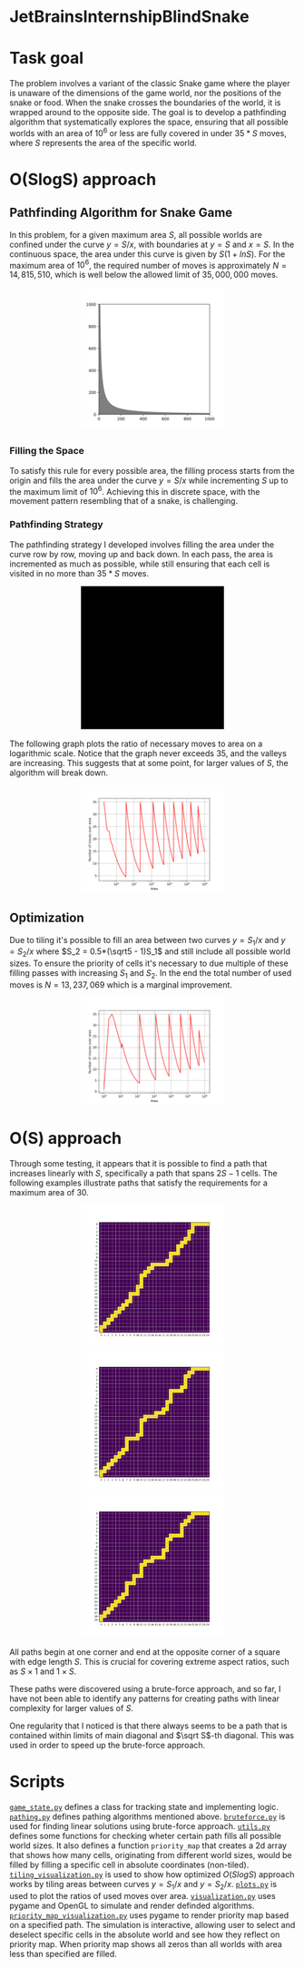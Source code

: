 # JetBrainsInternshipBlindSnake

# Task goal
The problem involves a variant of the classic Snake game where the player is unaware of the dimensions of the game world, nor the positions of the snake or food. When the snake crosses the boundaries of the world, it is wrapped around to the opposite side. The goal is to develop a pathfinding algorithm that systematically explores the space, ensuring that all possible worlds with an area of $10^6$ or less are fully covered in under $35 * S$ moves, where $S$ represents the area of the specific world.

# O(SlogS) approach
## Pathfinding Algorithm for Snake Game

In this problem, for a given maximum area $S$, all possible worlds are confined under the curve $y=S/x$, with boundaries at $y = S$ and $x=S$. In the continuous space, the area under this curve is given by $S(1 + lnS)$. For the maximum area of $10^6$, the required number of moves is approximately $N = 14,815,510$, which is well below the allowed limit of $35,000,000$ moves.

<div align="center">
  <img src="assets/area_under_the_curve.png" alt="Area under the curve" width=50% />
</div>


### Filling the Space

To satisfy this rule for every possible area, the filling process starts from the origin and fills the area under the curve $y=S/x$ while incrementing $S$ up to the maximum limit of $10^6$. Achieving this in discrete space, with the movement pattern resembling that of a snake, is challenging. 

### Pathfinding Strategy

The pathfinding strategy I developed involves filling the area under the curve row by row, moving up and back down. In each pass, the area is incremented as much as possible, while still ensuring that each cell is visited in no more than $35*S$ moves.

<div align="center">
  <img src="assets/pathing_animation.gif" alt="Pathing animation" width=50% />
</div>

The following graph plots the ratio of necessary moves to area on a logarithmic scale. Notice that the graph never exceeds $35$, and the valleys are increasing. This suggests that at some point, for larger values of $S$, the algorithm will break down.

<div align="center">
  <img src="assets/FillPathing.png" alt="Used moves graph" width=50% />
</div>

## Optimization
Due to tiling it's possible to fill an area between two curves $y=S_1/x$ and $y=S_2/x$ where $S_2 = 0.5*(\sqrt5 - 1)S_1$ and still include all possible world sizes. To ensure the priority of cells it's necessary to due multiple of these filling passes with increasing $S_1$ and $S_2$. In the end the total number of used moves is $N=13,237,069$ which is a marginal improvement.

<div align="center">
  <img src="assets/FillPathingOptimized.png" alt="Used moves graph" width=50% />
</div>

# O(S) approach

Through some testing, it appears that it is possible to find a path that increases linearly with $S$, specifically a path that spans $2S - 1$ cells. The following examples illustrate paths that satisfy the requirements for a maximum area of 30.

<div align="center">
  <img src="assets/example_0.png" alt="Example" width=50% />
</div>
<div align="center">
  <img src="assets/example_1.png" alt="Example" width=50% />
</div>
<div align="center">
  <img src="assets/example_2.png" alt="Example" width=50% />
</div>

All paths begin at one corner and end at the opposite corner of a square with edge length $S$. This is crucial for covering extreme aspect ratios, such as $S \times 1$ and $1 \times S$.

These paths were discovered using a brute-force approach, and so far, I have not been able to identify any patterns for creating paths with linear complexity for larger values of $S$.

One regularity that I noticed is that there always seems to be a path that is contained within limits of main diagonal and $\sqrt S$-th diagonal. This was used in order to speed up the brute-force approach.

# Scripts
[`game_state.py`](game_state.py) defines a class for tracking state and implementing logic.
[`pathing.py`](pathing.py) defines pathing algorithms mentioned above.
[`bruteforce.py`](bruteforce.py) is used for finding linear solutions using brute-force approach.
[`utils.py`](utils.py) defines some functions for checking wheter certain path fills all possible world sizes. It also defines a function `priority_map` that creates a 2d array that shows how many cells, originating from different world sizes, would be filled by filling a specific cell in absolute coordinates (non-tiled).
[`tiling_visualization.py`](tiling_visualization.py) is used to show how optimized $O(SlogS)$ approach works by tiling areas between curves $y=S_1/x$ and $y=S_2/x$.
[`plots.py`](plots.py) is used to plot the ratios of used moves over area.
[`visualization.py`](visualization.py) uses pygame and OpenGL to simulate and render definded algorithms.
[`priority_map_visualization.py`](priority_map_visualization.py) uses pygame to render priority map based on a specified path. The simulation is interactive, allowing user to select and deselect specific cells in the absolute world and see how they reflect on priority map. When priority map shows all zeros than all worlds with area less than specified are filled.


